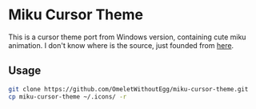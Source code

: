# Miku Cursor Theme
This is a cursor theme port from Windows version, containing cute miku animation.
I don't know where is the source, just founded from [here](https://home.gamer.com.tw/creationDetail.php?sn=1760192).

## Usage
```bash
git clone https://github.com/OmeletWithoutEgg/miku-cursor-theme.git
cp miku-cursor-theme ~/.icons/ -r
```
